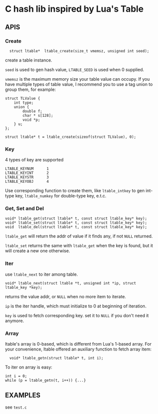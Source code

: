 C hash lib inspired by Lua's Table
=====================================

## APIS
### Create
```
  struct ltable*  ltable_create(size_t vmemsz, unsigned int seed);
```
create a table instance.

`seed` is used to gen hash value, `LTABLE_SEED` is used when 0 supplied.


`vmemsz` is the maximum memory size your table value can occupy. If you have multiple types of table value, I recommend you to use a tag union to group them, for example:

```
struct TLValue {
    int type;
    union {
        double f;
        char * s[128];
        void *p;
    } u;
};

struct ltable* t = ltable_create(sizeof(struct TLValue), 0);
```

### Key
4 types of key are supported

```
LTABLE_KEYNUM      1
LTABLE_KEYINT      2
LTABLE_KEYSTR      3
LTABLE_KEYOBJ      4

```
Use corresponding function to create them, like `ltable_intkey` to gen int-type key, `ltable_numkey` for double-type key, e.t.c.

### Get, Set and Del

```
void* ltable_get(struct ltable* t, const struct ltable_key* key);
void* ltable_set(struct ltable* t, const struct ltable_key* key);
void  ltable_del(struct ltable* t, const struct ltable_key* key);
```

`ltable_get` will return the addr of value if it finds any, if not `NULL` returned.

`ltable_set` returns the same with `ltable_get` when the key is found, but it will create a new one otherwise.


### Iter
use `ltable_next` to iter among table.
```
void* ltable_next(struct ltable *t, unsigned int *ip, struct ltable_key *key);
```
returns the value addr, or `NULL` when no more item to iterate.

`ip` is the iter handle, which must initialize to 0 at beginning of iteration.

`key` is used to fetch corresponding key. set it to `NULL` if you don't need it anymore.

### Array
ltable's array is 0-based, which is different from Lua's 1-based array.
For your convenience, ltable offered an auxiliary function to fetch array item:
```
  void* ltable_getn(struct ltable* t, int i);
```
To iter on array is easy:
```
int i = 0;
while (p = ltable_getn(t, i++)) {...}
```

## EXAMPLES
see `test.c`


